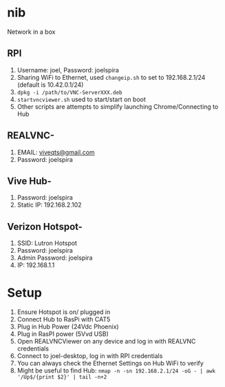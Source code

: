 # nib
Network in a box

## RPI
1. Username: joel, Password: joelspira
2. Sharing WiFi to Ethernet, used `changeip.sh` to set to 192.168.2.1/24 (default is 10.42.0.1/24)
3. `dpkg -i /path/to/VNC-ServerXXX.deb`
4. `startvncviewer.sh` used  to start/start on boot
5. Other scripts are attempts to simplify launching Chrome/Connecting to Hub

## REALVNC- 
1. EMAIL: viveqts@gmail.com
2. Password: joelspira

## Vive Hub- 
1. Password: joelspira
2. Static IP: 192.168.2.102

## Verizon Hotspot- 
1. SSID: Lutron Hotspot
2. Password: joelspira
3. Admin Password: joelspira
4. IP: 192.168.1.1

# Setup
1. Ensure Hotspot is on/ plugged in
2. Connect Hub to RasPi with CAT5
3. Plug in Hub Power (24Vdc Phoenix)
4. Plug in RasPI power (5Vvd USB)
5. Open REALVNCViewer on any device and log in with REALVNC credentials
6. Connect to joel-desktop, log in with RPI credentials
7. You can always check the Ethernet Settings on Hub WiFi to verify
8. Might be useful to find Hub: `nmap -n -sn 192.168.2.1/24 -oG - | awk '/Up$/{print $2}' | tail -n+2`
